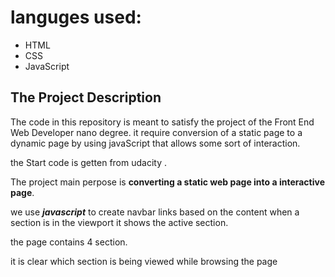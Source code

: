 # languges used:
- HTML
- CSS
- JavaScript
## The Project Description
The code in this repository is meant to satisfy the project of the Front End Web Developer nano degree. it require conversion of a static page to a dynamic page by using javaScript that allows some sort of interaction.

the Start code is getten from udacity .

The project main perpose is **converting a static web page into a interactive page**.

we use ***javascript*** to create navbar links based on the content when a section is in the viewport it shows the active section.

the page contains 4 section.

it is clear which section is being viewed while browsing the page
